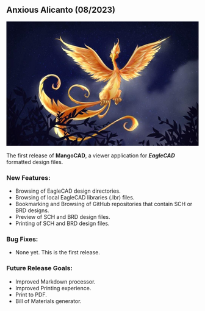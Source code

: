 ## Anxious Alicanto  (08/2023)

![Artist's conception of the Chilean Alicanto.](Alicanto.jpeg)

The first release of **MangoCAD**, a viewer application for ***EagleCAD*** formatted design
files.

### New Features:
+ Browsing of EagleCAD design directories.
+ Browsing of local EagleCAD libraries (.lbr) files.
+ Bookmarking and Browsing of GitHub repositories that contain SCH or BRD designs.
+ Preview of SCH and BRD design files.
+ Printing of SCH and BRD design files.


### Bug Fixes:
+ None yet. This is the first release.

### Future Release Goals:
+ Improved Markdown processor.
+ Improved Printing experience.
+ Print to PDF.
+ Bill of Materials generator.